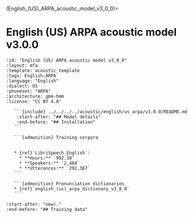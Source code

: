 (English_(US)_ARPA_acoustic_model_v3_0_0)=
# English (US) ARPA acoustic model v3.0.0

``````{acoustic} English (US) ARPA acoustic model v3.0.0
:id: "English (US) ARPA acoustic model v3_0_0"
:layout: mfa
:template: acoustic_template
:tags: English;ARPA
:language: "English"
:dialect: US
:phoneset: "ARPA"
:architecture: gmm-hmm
:license: "CC BY 4.0"

   ```{include} ../../../../acoustic/english/us_arpa/v3.0.0/README.md
    :start-after: "## Model details"
    :end-before: "## Installation"
   ```

   ```{admonition} Training corpora


   * {ref}`LibriSpeech_English`:
     * **Hours:** `982.10`
     * **Speakers:** `2,484`
     * **Utterances:** `292,367`
   ```

   ```{admonition} Pronunciation dictionaries
   * {ref}`english_(us)_arpa_dictionary_v3_0_0`
   ```
``````

```{include} ../../../../acoustic/english/us_arpa/v3.0.0/README.md
:start-after: "new)."
:end-before: "## Training data"
```
